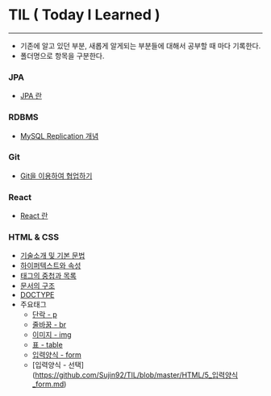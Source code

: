 # TIL ( Today I Learned )
------------------------------------
* 기존에 알고 있던 부분, 새롭게 알게되는 부분들에 대해서 공부할 때 마다 기록한다.
* 폴더명으로 항목을 구분한다.

### JPA
* [JPA 란](https://github.com/Sujin92/TIL/blob/master/jpa-query-specification.md)
### RDBMS
* [MySQL Replication 개념](https://github.com/Sujin92/TIL/blob/master/RDBMS/mysql-replication.md)

### Git
* [Git을 이용하여 협업하기](https://github.com/Sujin92/TIL/blob/master/git-comparing-workflow.md)

### React
* [React 란](https://github.com/Sujin92/TIL/blob/master/React/what-is-react.md)

### HTML & CSS
  * [기술소개 및 기본 문법](https://github.com/Sujin92/TIL/blob/master/HTML/1_기술소개_및_기본문법.md)
  * [하이퍼텍스트와 속성](https://github.com/Sujin92/TIL/blob/master/HTML/2_%ED%95%98%EC%9D%B4%ED%8D%BC%ED%85%8D%EC%8A%A4%ED%8A%B8%EC%99%80_%EC%86%8D%EC%84%B1.md)
  * [태그의 중첩과 목록](https://github.com/Sujin92/TIL/blob/master/HTML/3_%ED%83%9C%EA%B7%B8%EC%9D%98_%EC%A4%91%EC%B2%A9%EA%B3%BC_%EB%AA%A9%EB%A1%9D.md#%ED%83%9C%EA%B7%B8%EC%9D%98-%EC%A4%91%EC%B2%A9%EA%B3%BC-%EB%AA%A9%EB%A1%9D)
  * [문서의 구조](https://github.com/Sujin92/TIL/blob/master/HTML/3_%ED%83%9C%EA%B7%B8%EC%9D%98_%EC%A4%91%EC%B2%A9%EA%B3%BC_%EB%AA%A9%EB%A1%9D.md#%EB%AC%B8%EC%84%9C%EC%9D%98-%EA%B5%AC%EC%A1%B0)
  * [DOCTYPE](https://github.com/Sujin92/TIL/blob/master/HTML/3_%ED%83%9C%EA%B7%B8%EC%9D%98_%EC%A4%91%EC%B2%A9%EA%B3%BC_%EB%AA%A9%EB%A1%9D.md#doctype)
  * 주요태그
    * [단락 - p](https://github.com/Sujin92/TIL/blob/master/HTML/4_%EC%A3%BC%EC%9A%94%ED%83%9C%EA%B7%B8_%ED%91%9C%EA%B9%8C%EC%A7%80.md#p)
    * [줄바꿈 - br](https://github.com/Sujin92/TIL/blob/master/HTML/4_%EC%A3%BC%EC%9A%94%ED%83%9C%EA%B7%B8_%ED%91%9C%EA%B9%8C%EC%A7%80.md#br)
    * [이미지 - img](https://github.com/Sujin92/TIL/blob/master/HTML/4_%EC%A3%BC%EC%9A%94%ED%83%9C%EA%B7%B8_%ED%91%9C%EA%B9%8C%EC%A7%80.md#img)
    * [표 - table](https://github.com/Sujin92/TIL/blob/master/HTML/4_%EC%A3%BC%EC%9A%94%ED%83%9C%EA%B7%B8_%ED%91%9C%EA%B9%8C%EC%A7%80.md#table-%ED%83%9C%EA%B7%B8)
    * [입력양식 - form](https://github.com/Sujin92/TIL/blob/master/HTML/5_%EC%9E%85%EB%A0%A5%EC%96%91%EC%8B%9D_form.md#%EC%9E%85%EB%A0%A5%EC%96%91%EC%8B%9D---form)
    * [입력양식 - 선택]
(https://github.com/Sujin92/TIL/blob/master/HTML/5_입력양식_form.md)
